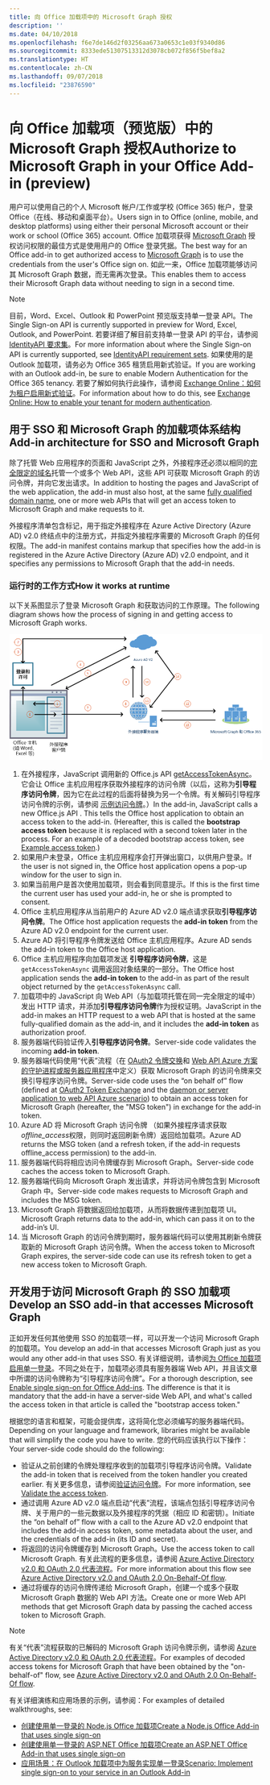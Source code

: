 ```yaml
---
title: 向 Office 加载项中的 Microsoft Graph 授权
description: ''
ms.date: 04/10/2018
ms.openlocfilehash: f6e7de146d2f03256aa673a0653c1e03f9340d86
ms.sourcegitcommit: 8333ede51307513312d3078cb072f856f5bef8a2
ms.translationtype: HT
ms.contentlocale: zh-CN
ms.lasthandoff: 09/07/2018
ms.locfileid: "23876590"
---
```

# <a name="authorize-to-microsoft-graph-in-your-office-add-in-preview"></a><span data-ttu-id="57f9b-102">向 Office 加载项（预览版）中的 Microsoft Graph 授权</span><span class="sxs-lookup"><span data-stu-id="57f9b-102">Authorize to Microsoft Graph in your Office Add-in (preview)</span></span>

<span data-ttu-id="57f9b-103">用户可以使用自己的个人 Microsoft 帐户/工作或学校 (Office 365) 帐户，登录 Office（在线、移动和桌面平台）。</span><span class="sxs-lookup"><span data-stu-id="57f9b-103">Users sign in to Office (online, mobile, and desktop platforms) using either their personal Microsoft account or their work or school (Office 365) account.</span></span> <span data-ttu-id="57f9b-104">Office 加载项获得 [Microsoft Graph](https://developer.microsoft.com/graph/docs) 授权访问权限的最佳方式是使用用户的 Office 登录凭据。</span><span class="sxs-lookup"><span data-stu-id="57f9b-104">The best way for an Office add-in to get authorized access to [Microsoft Graph](https://developer.microsoft.com/graph/docs) is to use the credentials from the user's Office sign on.</span></span> <span data-ttu-id="57f9b-105">如此一来，Office 加载项能够访问其 Microsoft Graph 数据，而无需再次登录。</span><span class="sxs-lookup"><span data-stu-id="57f9b-105">This enables them to access their Microsoft Graph data without needing to sign in a second time.</span></span> 

> [!NOTE]
> <span data-ttu-id="57f9b-106">目前，Word、Excel、Outlook 和 PowerPoint 预览版支持单一登录 API。</span><span class="sxs-lookup"><span data-stu-id="57f9b-106">The Single Sign-on API is currently supported in preview for Word, Excel, Outlook, and PowerPoint.</span></span> <span data-ttu-id="57f9b-107">若要详细了解目前支持单一登录 API 的平台，请参阅 [IdentityAPI 要求集](https://dev.office.com/reference/add-ins/requirement-sets/identity-api-requirement-sets)。</span><span class="sxs-lookup"><span data-stu-id="57f9b-107">For more information about where the Single Sign-on API is currently supported, see [IdentityAPI requirement sets](https://dev.office.com/reference/add-ins/requirement-sets/identity-api-requirement-sets).</span></span>
> <span data-ttu-id="57f9b-108">如果使用的是 Outlook 加载项，请务必为 Office 365 租赁启用新式验证。</span><span class="sxs-lookup"><span data-stu-id="57f9b-108">If you are working with an Outlook add-in, be sure to enable Modern Authentication for the Office 365 tenancy.</span></span> <span data-ttu-id="57f9b-109">若要了解如何执行此操作，请参阅 [Exchange Online：如何为租户启用新式验证](https://social.technet.microsoft.com/wiki/contents/articles/32711.exchange-online-how-to-enable-your-tenant-for-modern-authentication.aspx)。</span><span class="sxs-lookup"><span data-stu-id="57f9b-109">For information about how to do this, see [Exchange Online: How to enable your tenant for modern authentication](https://social.technet.microsoft.com/wiki/contents/articles/32711.exchange-online-how-to-enable-your-tenant-for-modern-authentication.aspx).</span></span>

## <a name="add-in-architecture-for-sso-and-microsoft-graph"></a><span data-ttu-id="57f9b-110">用于 SSO 和 Microsoft Graph 的加载项体系结构</span><span class="sxs-lookup"><span data-stu-id="57f9b-110">Add-in architecture for SSO and Microsoft Graph</span></span>

<span data-ttu-id="57f9b-111">除了托管 Web 应用程序的页面和 JavaScript 之外，外接程序还必须以相同的[完全限定的域名](https://msdn.microsoft.com/library/windows/desktop/ms682135.aspx#_dns_fully_qualified_domain_name_fqdn__gly)托管一个或多个 Web API，这些 API 可获取 Microsoft Graph 的访问令牌，并向它发出请求。</span><span class="sxs-lookup"><span data-stu-id="57f9b-111">In addition to hosting the pages and JavaScript of the web application, the add-in must also host, at the same [fully qualified domain name](https://msdn.microsoft.com/library/windows/desktop/ms682135.aspx#_dns_fully_qualified_domain_name_fqdn__gly), one or more web APIs that will get an access token to Microsoft Graph and make requests to it.</span></span>

<span data-ttu-id="57f9b-112">外接程序清单包含标记，用于指定外接程序在 Azure Active Directory (Azure AD) v2.0 终结点中的注册方式，并指定外接程序需要的 Microsoft Graph 的任何权限。</span><span class="sxs-lookup"><span data-stu-id="57f9b-112">The add-in manifest contains markup that specifies how the add-in is registered in the Azure Active Directory (Azure AD) v2.0 endpoint, and it specifies any permissions to Microsoft Graph that the add-in needs.</span></span>

### <a name="how-it-works-at-runtime"></a><span data-ttu-id="57f9b-113">运行时的工作方式</span><span class="sxs-lookup"><span data-stu-id="57f9b-113">How it works at runtime</span></span>

<span data-ttu-id="57f9b-114">以下关系图显示了登录 Microsoft Graph 和获取访问的工作原理。</span><span class="sxs-lookup"><span data-stu-id="57f9b-114">The following diagram shows how the process of signing in and getting access to Microsoft Graph works.</span></span>

![SSO 过程关系图](../images/sso-access-to-microsoft-graph.png)

1. <span data-ttu-id="57f9b-p103">在外接程序，JavaScript 调用新的 Office.js API [getAccessTokenAsync](https://docs.microsoft.com/office/dev/add-ins/develop/sso-in-office-add-ins#sso-api-reference)。它会让 Office 主机应用程序获取外接程序的访问令牌（以后，这称为**引导程序访问令牌**，因为它在此过程的后面将替换为另一个令牌。有关解码引导程序访问令牌的示例，请参阅 [示例访问令牌](sso-in-office-add-ins.md#example-access-token)。）</span><span class="sxs-lookup"><span data-stu-id="57f9b-p103">In the add-in, JavaScript calls a new Office.js API [](https://docs.microsoft.com/office/dev/add-ins/develop/sso-in-office-add-ins#sso-api-reference). This tells the Office host application to obtain an access token to the add-in. (Hereafter, this is called the **bootstrap access token** because it is replaced with a second token later in the process. For an example of a decoded bootstrap access token, see [Example access token](sso-in-office-add-ins.md#example-access-token).)</span></span>
1. <span data-ttu-id="57f9b-120">如果用户未登录，Office 主机应用程序会打开弹出窗口，以供用户登录。</span><span class="sxs-lookup"><span data-stu-id="57f9b-120">If the user is not signed in, the Office host application opens a pop-up window for the user to sign in.</span></span>
1. <span data-ttu-id="57f9b-121">如果当前用户是首次使用加载项，则会看到同意提示。</span><span class="sxs-lookup"><span data-stu-id="57f9b-121">If this is the first time the current user has used your add-in, he or she is prompted to consent.</span></span>
1. <span data-ttu-id="57f9b-122">Office 主机应用程序从当前用户的 Azure AD v2.0 端点请求获取**引导程序访问令牌**。</span><span class="sxs-lookup"><span data-stu-id="57f9b-122">The Office host application requests the **add-in token** from the Azure AD v2.0 endpoint for the current user.</span></span>
1. <span data-ttu-id="57f9b-123">Azure AD 将引导程序令牌发送给 Office 主机应用程序。</span><span class="sxs-lookup"><span data-stu-id="57f9b-123">Azure AD sends the add-in token to the Office host application.</span></span>
1. <span data-ttu-id="57f9b-124">Office 主机应用程序向加载项发送 **引导程序访问令牌**，这是 `getAccessTokenAsync` 调用返回对象结果的一部分。</span><span class="sxs-lookup"><span data-stu-id="57f9b-124">The Office host application sends the **add-in token** to the add-in as part of the result object returned by the `getAccessTokenAsync` call.</span></span>
1. <span data-ttu-id="57f9b-125">加载项中的 JavaScript 向 Web API（与加载项托管在同一完全限定的域中）发出 HTTP 请求，并添加**引导程序访问令牌**作为授权证明。</span><span class="sxs-lookup"><span data-stu-id="57f9b-125">JavaScript in the add-in makes an HTTP request to a web API that is hosted at the same fully-qualified domain as the add-in, and it includes the **add-in token** as authorization proof.</span></span>  
1. <span data-ttu-id="57f9b-126">服务器端代码验证传入**引导程序访问令牌**。</span><span class="sxs-lookup"><span data-stu-id="57f9b-126">Server-side code validates the incoming **add-in token**.</span></span>
1. <span data-ttu-id="57f9b-127">服务器端代码使用“代表”流程（在 [OAuth2 令牌交换](https://tools.ietf.org/html/draft-ietf-oauth-token-exchange-02)和 [ Web API Azure 方案的守护进程或服务器应用程序](https://docs.microsoft.com/azure/active-directory/develop/active-directory-authentication-scenarios#daemon-or-server-application-to-web-api)中定义）获取 Microsoft Graph 的访问令牌来交换引导程序访问令牌。</span><span class="sxs-lookup"><span data-stu-id="57f9b-127">Server-side code uses the “on behalf of” flow (defined at [OAuth2 Token Exchange](https://tools.ietf.org/html/draft-ietf-oauth-token-exchange-02) and the [daemon or server application to web API Azure scenario](https://docs.microsoft.com/azure/active-directory/develop/active-directory-authentication-scenarios#daemon-or-server-application-to-web-api)) to obtain an access token for Microsoft Graph (hereafter, the "MSG token") in exchange for the add-in token.</span></span>
1. <span data-ttu-id="57f9b-128">Azure AD 将 Microsoft Graph 访问令牌 （如果外接程序请求获取 *offline_access*权限，则同时返回刷新令牌）返回给加载项。</span><span class="sxs-lookup"><span data-stu-id="57f9b-128">Azure AD returns the MSG token (and a refresh token, if the add-in requests offline_access permission) to the add-in.</span></span>
1. <span data-ttu-id="57f9b-129">服务器端代码将相应访问令牌缓存到 Microsoft Graph。</span><span class="sxs-lookup"><span data-stu-id="57f9b-129">Server-side code caches the access token to Microsoft Graph.</span></span>
1. <span data-ttu-id="57f9b-130">服务器端代码向 Microsoft Graph 发出请求，并将访问令牌包含到 Microsoft Graph 中。</span><span class="sxs-lookup"><span data-stu-id="57f9b-130">Server-side code makes requests to Microsoft Graph and includes the MSG token.</span></span>
1. <span data-ttu-id="57f9b-131">Microsoft Graph 将数据返回给加载项，从而将数据传递到加载项 UI。</span><span class="sxs-lookup"><span data-stu-id="57f9b-131">Microsoft Graph returns data to the add-in, which can pass it on to the add-in’s UI.</span></span>
1. <span data-ttu-id="57f9b-132">当 Microsoft Graph 的访问令牌到期时，服务器端代码可以使用其刷新令牌获取新的 Microsoft Graph 访问令牌。</span><span class="sxs-lookup"><span data-stu-id="57f9b-132">When the access token to Microsoft Graph expires, the server-side code can use its refresh token to get a new access token to Microsoft Graph.</span></span>

## <a name="develop-an-sso-add-in-that-accesses-microsoft-graph"></a><span data-ttu-id="57f9b-133">开发用于访问 Microsoft Graph 的 SSO 加载项</span><span class="sxs-lookup"><span data-stu-id="57f9b-133">Develop an SSO add-in that accesses Microsoft Graph</span></span>

<span data-ttu-id="57f9b-134">正如开发任何其他使用 SSO 的加载项一样，可以开发一个访问 Microsoft Graph 的加载项。</span><span class="sxs-lookup"><span data-stu-id="57f9b-134">You develop an add-in that accesses Microsoft Graph just as you would any other add-in that uses SSO.</span></span> <span data-ttu-id="57f9b-135">有关详细说明，请参阅[为 Office 加载项启用单一登录](https://docs.microsoft.com/office/dev/add-ins/develop/sso-in-office-add-ins)。不同之处在于，加载项必须具有服务器端 Web API，并且该文章中所谓的访问令牌称为“引导程序访问令牌”。</span><span class="sxs-lookup"><span data-stu-id="57f9b-135">For a thorough description, see [Enable single sign-on for Office Add-ins](https://docs.microsoft.com/office/dev/add-ins/develop/sso-in-office-add-ins). The difference is that it is mandatory that the add-in have a server-side Web API, and what's called the access token in that article is called the "bootstrap access token."</span></span> 

<span data-ttu-id="57f9b-136">根据您的语言和框架，可能会提供库，这将简化您必须编写的服务器端代码。</span><span class="sxs-lookup"><span data-stu-id="57f9b-136">Depending on your language and framework, libraries might be available that will simplify the code you have to write.</span></span> <span data-ttu-id="57f9b-137">您的代码应该执行以下操作：</span><span class="sxs-lookup"><span data-stu-id="57f9b-137">Your server-side code should do the following:</span></span>

* <span data-ttu-id="57f9b-138">验证从之前创建的令牌处理程序收到的加载项引导程序访问令牌。</span><span class="sxs-lookup"><span data-stu-id="57f9b-138">Validate the add-in token that is received from the token handler you created earlier.</span></span> <span data-ttu-id="57f9b-139">有关更多信息，请参阅[验证访问令牌](sso-in-office-add-ins.md#validate-the-access-token)。</span><span class="sxs-lookup"><span data-stu-id="57f9b-139">For more information, see [Validate the access token](sso-in-office-add-ins.md#validate-the-access-token).</span></span> 
* <span data-ttu-id="57f9b-140">通过调用 Azure AD v2.0 端点启动“代表”流程，该端点包括引导程序访问令牌、关于用户的一些元数据以及外接程序的凭据（相应 ID 和密钥）。</span><span class="sxs-lookup"><span data-stu-id="57f9b-140">Initiate the “on behalf of” flow with a call to the Azure AD v2.0 endpoint that includes the add-in access token, some metadata about the user, and the credentials of the add-in (its ID and secret).</span></span>
* <span data-ttu-id="57f9b-141">将返回的访问令牌缓存到 Microsoft Graph。</span><span class="sxs-lookup"><span data-stu-id="57f9b-141">Use the access token to call Microsoft Graph.</span></span> <span data-ttu-id="57f9b-142">有关此流程的更多信息，请参阅 [Azure Active Directory v2.0 和 OAuth 2.0 代表流程](https://docs.microsoft.com/azure/active-directory/develop/active-directory-v2-protocols-oauth-on-behalf-of)。</span><span class="sxs-lookup"><span data-stu-id="57f9b-142">For more information about this flow see [Azure Active Directory v2.0 and OAuth 2.0 On-Behalf-Of flow](https://docs.microsoft.com/azure/active-directory/develop/active-directory-v2-protocols-oauth-on-behalf-of).</span></span>
* <span data-ttu-id="57f9b-143">通过将缓存的访问令牌传递给 Microsoft Graph，创建一个或多个获取 Microsoft Graph 数据的 Web API 方法。</span><span class="sxs-lookup"><span data-stu-id="57f9b-143">Create one or more Web API methods that get Microsoft Graph data by passing the cached access token to Microsoft Graph.</span></span>

> [!NOTE]
> <span data-ttu-id="57f9b-144">有关“代表”流程获取的已解码的 Microsoft Graph 访问令牌示例，请参阅 [Azure Active Directory v2.0 和 OAuth 2.0 代表流程](https://docs.microsoft.com/azure/active-directory/develop/active-directory-v2-protocols-oauth-on-behalf-of)。</span><span class="sxs-lookup"><span data-stu-id="57f9b-144">For examples of decoded access tokens for Microsoft Graph that have been obtained by the "on-behalf-of" flow, see [Azure Active Directory v2.0 and OAuth 2.0 On-Behalf-Of flow](https://docs.microsoft.com/azure/active-directory/develop/active-directory-v2-protocols-oauth-on-behalf-of).</span></span>

<span data-ttu-id="57f9b-145">有关详细演练和应用场景的示例，请参阅：</span><span class="sxs-lookup"><span data-stu-id="57f9b-145">For examples of detailed walkthroughs, see:</span></span>

* [<span data-ttu-id="57f9b-146">创建使用单一登录的 Node.js Office 加载项</span><span class="sxs-lookup"><span data-stu-id="57f9b-146">Create a Node.js Office Add-in that uses single sign-on</span></span>](create-sso-office-add-ins-nodejs.md)
* [<span data-ttu-id="57f9b-147">创建使用单一登录的 ASP.NET Office 加载项</span><span class="sxs-lookup"><span data-stu-id="57f9b-147">Create an ASP.NET Office Add-in that uses single sign-on</span></span>](create-sso-office-add-ins-aspnet.md)
* [<span data-ttu-id="57f9b-148">应用场景：在 Outlook 加载项中为服务实现单一登录</span><span class="sxs-lookup"><span data-stu-id="57f9b-148">Scenario: Implement single sign-on to your service in an Outlook Add-in</span></span>](https://docs.microsoft.com/outlook/add-ins/implement-sso-in-outlook-add-in)



